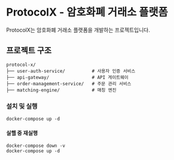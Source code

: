 # ProtocolX - 암호화폐 거래소 플랫폼

ProtocolX는 암호화폐 거래소 플랫폼을 개발하는 프로젝트입니다.

## 프로젝트 구조

```
protocol-x/
├── user-auth-service/          # 사용자 인증 서비스
├── api-gateway/                # API 게이트웨이
├── order-management-service/   # 주문 관리 서비스
├── matching-engine/            # 매칭 엔진
```

### 설치 및 실행

```
docker-compose up -d
```

#### 실핼 중 재실행

```
docker-compose down -v
docker-compose up -d
```
